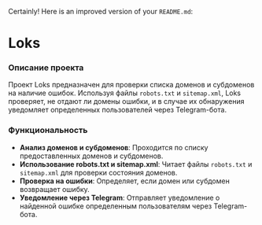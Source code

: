 Certainly! Here is an improved version of your `README.md`:

# Loks 

### Описание проекта

Проект Loks предназначен для проверки списка доменов и субдоменов на наличие ошибок. Используя файлы `robots.txt` и `sitemap.xml`, Loks проверяет, не отдают ли домены ошибки, и в случае их обнаружения уведомляет определенных пользователей через Telegram-бота.

### Функциональность

- **Анализ доменов и субдоменов**: Проходится по списку предоставленных доменов и субдоменов.
- **Использование robots.txt и sitemap.xml**: Читает файлы `robots.txt` и `sitemap.xml` для проверки состояния доменов.
- **Проверка на ошибки**: Определяет, если домен или субдомен возвращает ошибку.
- **Уведомление через Telegram**: Отправляет уведомление о найденной ошибке определенным пользователям через Telegram-бота.
